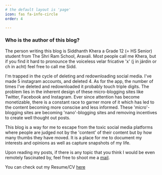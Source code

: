 ```yaml
---
# the default layout is 'page'
icon: fas fa-info-circle
order: 4

---
```


### Who is the author of this blog?

The person writing this blog is Siddhanth Khera a Grade 12 (= HS Senior) student from The Shri Ram School, Aravali. Most people call me Khera, but if you find it hard to pronounce the voiceless velar fricative 'x' (j in járdin or ch in acht) feel free to call me Sidd.

I'm trapped in the cycle of deleting and redownloading social media. I've made 5 instagram accounts, and deleted 4. As for the app, the number of times I've deleted and redownloaded it probably touch triple digits. The problem lies in the inherent design of these micro-blogging sites like Twitter, Facebook and Instagram. Ever since attention has become monetizable, there is a constant race to garner more of it which has led to the content becoming more conscise and less informed. These 'micro'-blogging sites are becoming 'nano'-blogging sites and removing incentives to create well thought out posts.

This blog is a way for me to escape from the toxic social media platforms where people are judged not by the 'content' of their content but by how many thumbs they have moved. It is a place for me to document my interests and opinions as well as capture snapshots of my life.

Upon reading my posts, if there is any topic that you think I would be even remotely fascinated by, feel free to shoot me a [mail](mailto:siddhanthkhera28@gmail.com).

You can check out my Resume/CV [here](https://siddkhera.xyz/resume/)
